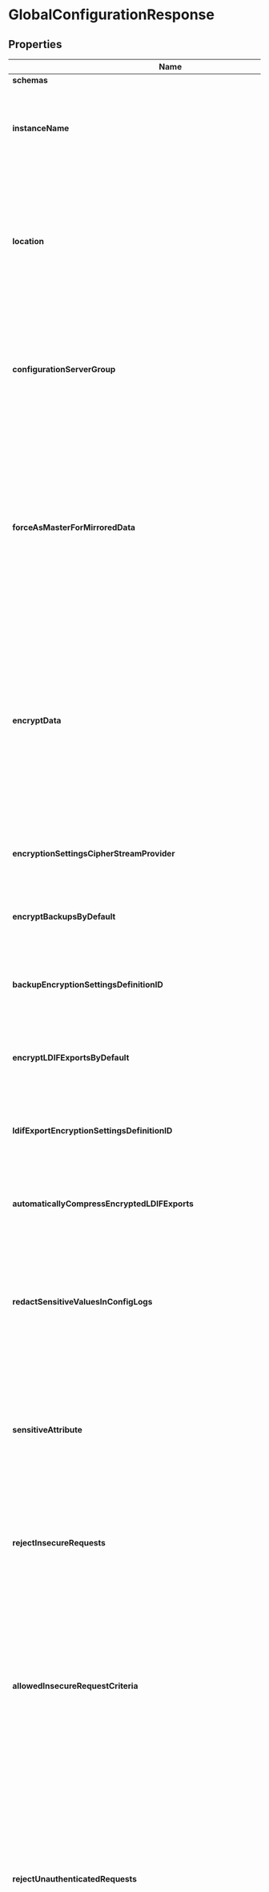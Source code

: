

# GlobalConfigurationResponse


## Properties

| Name | Type | Description | Notes |
|------------ | ------------- | ------------- | -------------|
|**schemas** | **List&lt;EnumglobalConfigurationSchemaUrn&gt;** |  |  [optional] |
|**instanceName** | **String** | Specifies a name that may be used to uniquely identify this Directory Server instance among other instances in the environment. |  |
|**location** | **String** | Specifies the location for this Directory Server. Operations performed which involve communication with other servers may prefer servers in the same location to help ensure low-latency responses. |  [optional] |
|**configurationServerGroup** | **String** | When this property is set, changes made to this server using the console or dsconfig can be automatically applied to all servers in the specified server group. |  [optional] |
|**forceAsMasterForMirroredData** | **Boolean** | Indicates whether this server should be forced to assume the master role if no other suitable server is found to act as master or if multiple masters are detected. A master is only needed when changes are made to mirrored data, i.e. data specific to the topology itself and cluster-wide configuration data. |  [optional] |
|**encryptData** | **Boolean** | Indicates whether the Directory Server should encrypt the data that it stores in all components that support it. This may include certain types of backends (including local DB and large attribute backends), the LDAP changelog, and the replication server database. |  [optional] |
|**encryptionSettingsCipherStreamProvider** | **String** | Specifies the cipher stream provider that should be used to protect the contents of the encryption settings database. |  [optional] |
|**encryptBackupsByDefault** | **Boolean** | Indicates whether the server should encrypt backups by default. |  [optional] |
|**backupEncryptionSettingsDefinitionID** | **String** | The unique identifier for the encryption settings definition to use to generate the encryption key for encrypted backups by default. |  [optional] |
|**encryptLDIFExportsByDefault** | **Boolean** | Indicates whether the server should encrypt LDIF exports by default. |  [optional] |
|**ldifExportEncryptionSettingsDefinitionID** | **String** | The unique identifier for the encryption settings definition to use to generate the encryption key for encrypted LDIF exports by default. |  [optional] |
|**automaticallyCompressEncryptedLDIFExports** | **Boolean** | Indicates whether to automatically compress LDIF exports that are also encrypted. |  [optional] |
|**redactSensitiveValuesInConfigLogs** | **Boolean** | Indicates whether the values of sensitive configuration properties should be redacted when logging configuration changes, including in the configuration audit log, the error log, and the server.out log file. |  [optional] |
|**sensitiveAttribute** | **List&lt;String&gt;** | Provides the ability to indicate that some attributes should be considered sensitive and additional protection should be in place when interacting with those attributes. |  [optional] |
|**rejectInsecureRequests** | **Boolean** | Indicates whether the Directory Server should reject any LDAP request (other than StartTLS) received from a client that is not using an encrypted connection. |  [optional] |
|**allowedInsecureRequestCriteria** | **String** | A set of criteria that may be used to match LDAP requests that may be permitted over an insecure connection even if reject-insecure-requests is true. Note that some types of requests will always be permitted, including StartTLS and start administrative session requests. |  [optional] |
|**rejectUnauthenticatedRequests** | **Boolean** | Indicates whether the Directory Server should reject any LDAP request (other than bind or StartTLS requests) received from a client that has not yet been authenticated, whose last authentication attempt was unsuccessful, or whose last authentication attempt used anonymous authentication. |  [optional] |
|**allowedUnauthenticatedRequestCriteria** | **String** | A set of criteria that may be used to match LDAP requests that may be permitted over an unauthenticated connection even if reject-unauthenticated-requests is true. Note that some types of requests will always be permitted, including bind, StartTLS, and start administrative session requests. |  [optional] |
|**bindWithDNRequiresPassword** | **Boolean** | Indicates whether the Directory Server should reject any simple bind request that contains a DN but no password. |  [optional] |
|**disabledPrivilege** | **List&lt;EnumglobalConfigurationDisabledPrivilegeProp&gt;** |  |  [optional] |
|**defaultPasswordPolicy** | **String** | Specifies the name of the password policy that is in effect for users whose entries do not specify an alternate password policy (either via a real or virtual attribute). |  |
|**maximumUserDataPasswordPoliciesToCache** | **Integer** | Specifies the maximum number of password policies that are defined in the user data (that is, outside of the configuration) that the server should cache in memory for faster access. A value of zero indicates that the server should not cache any user data password policies. |  [optional] |
|**proxiedAuthorizationIdentityMapper** | **String** | Specifies the name of the identity mapper to map authorization ID values (using the \&quot;u:\&quot; form) provided in the proxied authorization control to the corresponding user entry. |  |
|**verifyEntryDigests** | **Boolean** | Indicates whether the digest should always be verified whenever an entry containing a digest is decoded. If this is \&quot;true\&quot;, then if a digest exists, it will always be verified. Otherwise, the digest will be written when encoding entries but ignored when decoding entries but may still be available for other verification processing. |  [optional] |
|**allowedInsecureTLSProtocol** | **List&lt;EnumglobalConfigurationAllowedInsecureTLSProtocolProp&gt;** |  |  [optional] |
|**allowInsecureLocalJMXConnections** | **Boolean** | Indicates that processes attaching to this server&#39;s local JVM are allowed to access internal data through JMX without the authentication requirements that remote JMX connections are subject to. Please review and understand the data that this option will expose (such as cn&#x3D;monitor) to client applications to ensure there are no security concerns. |  [optional] |
|**defaultInternalOperationClientConnectionPolicy** | **String** | Specifies the client connection policy that will be used by default for internal operations. |  [optional] |
|**sizeLimit** | **Integer** | Specifies the maximum number of entries that the Directory Server should return to clients by default when processing a search operation. |  [optional] |
|**unauthenticatedSizeLimit** | **Integer** | The size limit value that will apply for connections from unauthenticated clients. If this is not specified, then the value of the size-limit property will be applied for both authenticated and unauthenticated connections. |  [optional] |
|**timeLimit** | **String** | Specifies the maximum length of time that the Directory Server should be allowed to spend processing a search operation. |  [optional] |
|**unauthenticatedTimeLimit** | **String** | The time limit value that will apply for connections from unauthenticated clients. If this is not specified, then the value of the time-limit property will be applied for both authenticated and unauthenticated connections. |  [optional] |
|**idleTimeLimit** | **String** | Specifies the maximum length of time that a client connection may remain established since its last completed operation. |  [optional] |
|**unauthenticatedIdleTimeLimit** | **String** | The idle-time-limit limit value that will apply for connections from unauthenticated clients. If this is not specified, then the value of the idle-time-limit property will be applied for both authenticated and unauthenticated connections. |  [optional] |
|**lookthroughLimit** | **Integer** | Specifies the maximum number of entries that the Directory Server should \&quot;look through\&quot; in the course of processing a search request. |  [optional] |
|**unauthenticatedLookthroughLimit** | **Integer** | The lookthrough limit value that will apply for connections from unauthenticated clients. If this is not specified, then the value of the lookthrough-limit property will be applied for both authenticated and unauthenticated connections. |  [optional] |
|**ldapJoinSizeLimit** | **Integer** | Specifies the maximum number of entries that may be directly joined with any individual search result entry. |  [optional] |
|**maximumConcurrentConnections** | **Integer** | Specifies the maximum number of LDAP client connections which may be established to this Directory Server at the same time. |  [optional] |
|**maximumConcurrentConnectionsPerIPAddress** | **Integer** | Specifies the maximum number of LDAP client connections originating from the same IP address which may be established to this Directory Server at the same time. |  [optional] |
|**maximumConcurrentConnectionsPerBindDN** | **Integer** | Specifies the maximum number of LDAP client connections which may be established to this Directory Server at the same time and authenticated as the same user. |  [optional] |
|**maximumConcurrentUnindexedSearches** | **Integer** | Specifies the maximum number of unindexed searches that may be in progress in this backend at any given time. Any unindexed searches requested while the maximum number of unindexed searches are already being processed will be rejected. A value of zero indicates that no limit will be enforced. |  [optional] |
|**maximumAttributesPerAddRequest** | **Integer** | Specifies the maximum number of attributes that may be included in an add request. This property does not impose any limit on the number of values that an attribute may have. |  [optional] |
|**maximumModificationsPerModifyRequest** | **Integer** | Specifies the maximum number of modifications that may be included in a modify request. This property does not impose any limit on the number of attribute values that a modification may have. |  [optional] |
|**backgroundThreadForEachPersistentSearch** | **Boolean** | Indicates whether the server should use a separate background thread for each persistent search. |  [optional] |
|**allowAttributeNameExceptions** | **Boolean** | Indicates whether the Directory Server should allow underscores in attribute names and allow attribute names to begin with numeric digits (both of which are violations of the LDAP standards). |  [optional] |
|**invalidAttributeSyntaxBehavior** | **EnumglobalConfigurationInvalidAttributeSyntaxBehaviorProp** |  |  [optional] |
|**permitSyntaxViolationsForAttribute** | **List&lt;String&gt;** | Specifies a set of attribute types for which the server will permit values that do not conform to the associated attribute syntax. |  [optional] |
|**singleStructuralObjectclassBehavior** | **EnumglobalConfigurationSingleStructuralObjectclassBehaviorProp** |  |  [optional] |
|**attributesModifiableWithIgnoreNoUserModificationRequestControl** | **List&lt;EnumglobalConfigurationAttributesModifiableWithIgnoreNoUserModificationRequestControlProp&gt;** |  |  [optional] |
|**maximumServerOutLogFileSize** | **String** | The maximum allowed size that the server.out log file will be allowed to have. If a write would cause the file to exceed this size, then the current file will be rotated out of place and a new empty file will be created and the message written to it. |  [optional] |
|**maximumServerOutLogFileCount** | **Integer** | The maximum number of server.out log files (including the current active log file) that should be retained. When rotating the log file, if the total number of files exceeds this count, then the oldest file(s) will be removed so that the total number of log files is within this limit. |  [optional] |
|**startupErrorLoggerOutputLocation** | **EnumglobalConfigurationStartupErrorLoggerOutputLocationProp** |  |  [optional] |
|**exitOnJVMError** | **Boolean** | Indicates whether the Directory Server should be shut down if a severe error is raised (e.g., an out of memory error) which may prevent the JVM from continuing to run properly. |  [optional] |
|**serverErrorResultCode** | **Integer** | Specifies the numeric value of the result code when request processing fails due to an internal server error. |  [optional] |
|**resultCodeMap** | **String** | Specifies a result code map that should be used for clients that do not have a map associated with their client connection policy. If the associated client connection policy has a result code map, then that map will be used instead. If no map is associated either with the client connection policy or the global configuration, then an internal default will be used. |  [optional] |
|**returnBindErrorMessages** | **Boolean** | Indicates whether responses for failed bind operations should include a message string providing the reason for the authentication failure. |  [optional] |
|**notifyAbandonedOperations** | **Boolean** | Indicates whether the Directory Server should send a response to any operation that is interrupted via an abandon request. |  [optional] |
|**duplicateErrorLogLimit** | **Integer** | Specifies the maximum number of duplicate error log messages that should be logged in the time window specified by the duplicate-error-log-time-limit property. |  |
|**duplicateErrorLogTimeLimit** | **String** | Specifies the length of time that must expire before duplicate log messages above the duplicate-error-log-limit threshold are logged again to the error log. |  |
|**duplicateAlertLimit** | **Integer** | Specifies the maximum number of duplicate alert messages that should be sent via the administrative alert framework in the time window specified by the duplicate-alert-time-limit property. |  |
|**duplicateAlertTimeLimit** | **String** | Specifies the length of time that must expire before duplicate messages are sent via the administrative alert framework. |  |
|**writabilityMode** | **EnumglobalConfigurationWritabilityModeProp** |  |  [optional] |
|**useSharedDatabaseCacheAcrossAllLocalDBBackends** | **Boolean** | Indicates whether the server should use a common database cache that is shared across all local DB backends instead of maintaining a separate cache for each backend. |  [optional] |
|**sharedLocalDBBackendDatabaseCachePercent** | **Integer** | Specifies the percentage of the JVM memory to allocate to the database cache that is shared across all local DB backends. |  [optional] |
|**unrecoverableDatabaseErrorMode** | **EnumglobalConfigurationUnrecoverableDatabaseErrorModeProp** |  |  [optional] |
|**databaseOnVirtualizedOrNetworkStorage** | **Boolean** | This setting provides data integrity options when the Directory Server is installed with a database on a network storage device. A storage device may be accessed directly by a physical server, or indirectly through a virtual machine running on a hypervisor. Enabling this setting will apply changes to all Local DB Backends, the LDAP Changelog Backend, and the replication changelog database. |  [optional] |
|**autoNameWithEntryUUIDConnectionCriteria** | **String** | Connection criteria that may be used to identify clients whose add requests should use entryUUID as the naming attribute. |  [optional] |
|**autoNameWithEntryUUIDRequestCriteria** | **String** | Request criteria that may be used to identify add requests that should use entryUUID as the naming attribute. |  [optional] |
|**softDeletePolicy** | **String** | Specifies the soft delete policy that will be used by default for delete operations. Soft delete operations introduce the ability to control the server behavior of the delete operation. Instead of performing a permanent delete of an entry, deleted entries can be retained as soft deleted entries by their entryUUID values and are available for undelete at a later time. In addition to a soft delete policy enabling soft deletes, delete operations sent to the server must have the soft delete request control present with sufficient access privileges to access the soft delete request control. |  [optional] |
|**subtreeAccessibilityAlertTimeLimit** | **String** | Specifies the length of time that a subtree may remain hidden or read-only before an administrative alert is sent. |  [optional] |
|**warnForBackendsWithMultipleBaseDns** | **Boolean** | Indicates whether the server should issue a warning when enabling a backend that contains multiple base DNs. |  [optional] |
|**forcedGCPrimeDuration** | **String** | Specifies the minimum length of time required for backend or request processor initialization that will trigger the server to force an explicit garbage collection. A value of \&quot;0 seconds\&quot; indicates that the server should never invoke an explicit garbage collection regardless of the length of time required to initialize the server backends. |  [optional] |
|**replicationSetName** | **String** | The name of the replication set assigned to this Directory Server. Restricted domains are only replicated within instances using the same replication set name. |  [optional] |
|**startupMinReplicationBacklogCount** | **Integer** | The number of outstanding changes any replica can have before the Directory Server will start accepting connections. The Directory Server may never accept connections if this setting is too low. If you are unsure which value to use, you can use the number of expected updates within a five second interval. |  |
|**replicationBacklogCountAlertThreshold** | **Integer** | An alert is sent when the number of outstanding replication changes for the Directory Server has exceeded this threshold for longer than the replication backlog duration alert threshold. |  |
|**replicationBacklogDurationAlertThreshold** | **String** | An alert is sent when the number of outstanding replication changes for the Directory Server has exceeded the replication backlog count alert threshold for longer than this duration. |  |
|**replicationAssuranceSourceTimeoutSuspendDuration** | **String** | The amount of time a replication assurance source (i.e. a peer Directory Server) will be suspended from assurance requirements on this Directory Server if it experiences an assurance timeout. |  |
|**replicationAssuranceSourceBacklogFastStartThreshold** | **Integer** | The maximum number of replication backlog updates a replication assurance source (i.e. a peer Directory Server) can have and be immediately recognized as an available assurance source by this Directory Server. |  |
|**replicationHistoryLimit** | **Integer** | Specifies the size limit for historical information. |  [optional] |
|**allowInheritedReplicationOfSubordinateBackends** | **Boolean** | Allow replication to be inherited by subordinate/child backends. |  |
|**replicationPurgeObsoleteReplicas** | **Boolean** | Indicates whether state about obsolete replicas is automatically purged. |  [optional] |
|**smtpServer** | **List&lt;String&gt;** | Specifies the set of servers that will be used to send email messages. The order in which the servers are listed indicates the order in which the Directory Server will attempt to use them in the course of sending a message. The first attempt will always go to the server at the top of the list, and servers further down the list will only be used if none of the servers listed above it were able to successfully send the message. |  [optional] |
|**maxSMTPConnectionCount** | **Integer** | The maximum number of SMTP connections that will be maintained for delivering email messages. |  [optional] |
|**maxSMTPConnectionAge** | **String** | The maximum length of time that a connection to an SMTP server should be considered valid. |  [optional] |
|**smtpConnectionHealthCheckInterval** | **String** | The length of time between checks to ensure that available SMTP connections are still valid. |  [optional] |
|**allowedTask** | **List&lt;String&gt;** | Specifies the fully-qualified name of a Java class that may be invoked in the server. |  [optional] |
|**enableSubOperationTimer** | **Boolean** | Indicates whether the Directory Server should attempt to record information about the length of time required to process various phases of an operation. Enabling this feature may impact performance, but could make it easier to identify potential bottlenecks in operation processing. |  [optional] |
|**maximumShutdownTime** | **String** | Specifies the maximum amount of time the shutdown of Directory Server may take. |  [optional] |
|**networkAddressCacheTTL** | **String** | Specifies the length of time that the Directory Server should cache the IP addresses associated with the names of systems with which it interacts. |  [optional] |
|**networkAddressOutageCacheEnabled** | **Boolean** | Specifies whether the Directory Server should cache the last valid IP addresses associated with the names of systems with which it interacts with when the domain name service returns an unknown host exception. Java may return an unknown host exception when there is unexpected interruption in domain name service so this setting protects the Directory Server from temporary DNS server outages if previous results have been cached. |  [optional] |
|**trackedApplication** | **List&lt;String&gt;** | Specifies criteria for identifying specific applications that access the server to enable tracking throughput and latency of LDAP operations issued by an application. |  [optional] |
|**jmxValueBehavior** | **EnumglobalConfigurationJmxValueBehaviorProp** |  |  [optional] |
|**jmxUseLegacyMbeanNames** | **Boolean** | When set to true, the server will use its original, non-standard JMX MBean names for the monitoring MBeans. These include RDN keys of \&quot;Rdn1\&quot; and \&quot;Rdn2\&quot; instead of the recommended \&quot;type\&quot; and \&quot;name\&quot; keys. This should option should only be enabled for installations that have monitoring infrastructure that depends on the old keys. |  [optional] |
|**meta** | [**MetaMeta**](MetaMeta.md) |  |  [optional] |
|**urnColonPingidentityColonSchemasColonConfigurationColonMessagesColon20** | [**MetaUrnPingidentitySchemasConfigurationMessages20**](MetaUrnPingidentitySchemasConfigurationMessages20.md) |  |  [optional] |



